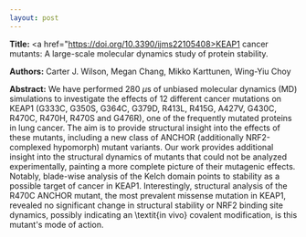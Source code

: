 ```yaml
---
layout: post
---
```


<b>Title:</b>
<a href="https://doi.org/10.3390/ijms22105408>KEAP1 cancer mutants: A large-scale molecular dynamics study of protein stability.</a>

<b>Authors:</b>
Carter J. Wilson, Megan Chang, Mikko Karttunen, Wing-Yiu Choy

<b>Abstract:</b>
We have performed 280 $\mu$s of unbiased molecular dynamics (MD) simulations to investigate the effects of 12 different cancer mutations on KEAP1 (G333C, G350S, G364C, G379D, R413L, R415G, A427V, G430C, R470C, R470H, R470S and G476R), one of the frequently mutated proteins in lung cancer. The aim is to provide structural insight into the effects of these mutants, including a new class of ANCHOR (additionally NRF2-complexed hypomorph) mutant variants. Our work provides additional insight into the structural dynamics of mutants that could not be analyzed experimentally, painting a more complete picture of their mutagenic effects. Notably, blade-wise analysis of the Kelch domain points to stability as a possible target of cancer in KEAP1. Interestingly, structural analysis of the R470C ANCHOR mutant, the most prevalent missense mutation in KEAP1, revealed no significant change in structural stability or NRF2 binding site dynamics, possibly indicating an \textit{in vivo} covalent modification, is this mutant's mode of action.

